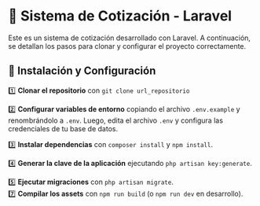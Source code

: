 # 🛒 Sistema de Cotización - Laravel

Este es un sistema de cotización desarrollado con Laravel. A continuación, se detallan los pasos para clonar y configurar el proyecto correctamente.

## 🚀 Instalación y Configuración

1️⃣ **Clonar el repositorio** con `git clone url_repositorio`

2️⃣ **Configurar variables de entorno** copiando el archivo `.env.example` y renombrándolo a `.env`. Luego, edita el archivo `.env` y configura las credenciales de tu base de datos.  

3️⃣ **Instalar dependencias** con `composer install` y `npm install`.  

4️⃣ **Generar la clave de la aplicación** ejecutando `php artisan key:generate`.  

5️⃣ **Ejecutar migraciones** con `php artisan migrate`.  
7️⃣  **Compilar los assets** con `npm run build` (o `npm run dev` en desarrollo).  


